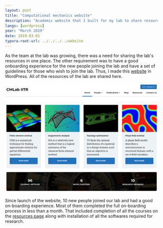 ```yaml
---
layout: post
title: "Computational mechanics website"
description: "Academic website that I built for my lab to share resources and findings."
langs: [wordpress]
year: "March 2019"
date: 2019-03-01
typora-root-url: ../../../../website
---
```


As the team at the lab was growing, there was a need for sharing the lab's resources in one place. The other requirement was to have a good onboarding experience for the new people joining the lab and have a set of guidelines for those who wish to join the lab. Thus, I made this [website](https://computationalmechanics.in/) in WordPress. All of the resources of the lab are shared here.

![image-20220217202225880](/assets/images/image-20220217202225880.png)

Since launch of the website, 10 new people joined our lab and had a good on-boarding experience. Most of them completed the full on-boarding process in less than a month. That included completion of all the courses on the [resources page](https://computationalmechanics.in/resources/) along with installation of all the softwares required for research.
